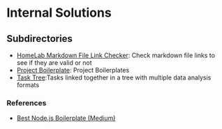 # Internal Solutions

## Subdirectories
- [HomeLab Markdown File Link Checker](./Link_Checker/Link_Checker.md): Check markdown file links to see if they are valid or not
- [Project Boilerplate](./Project_Boilerplate/Project_Boilerplate.md): Project Boilerplates
- [Task Tree](./Task_Tree/Task_Tree.md):Tasks linked together in a tree with multiple data analysis formats

### References
- [Best Node.js Boilerplate (Medium)](https://betterprogramming.pub/best-node-js-boilerplate-to-speed-up-your-project-development-a9eca7b07f90)